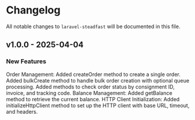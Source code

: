 # Changelog

All notable changes to `laravel-steadfast` will be documented in this file.

## v1.0.0 - 2025-04-04

### New Features

Order Management:
Added createOrder method to create a single order.
Added bulkCreate method to handle bulk order creation with optional queue processing.
Added methods to check order status by consignment ID, invoice, and tracking code.
Balance Management:
Added getBalance method to retrieve the current balance.
HTTP Client Initialization:
Added initializeHttpClient method to set up the HTTP client with base URL, timeout, and headers.
